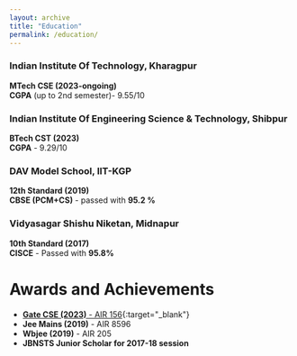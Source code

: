 ```yaml
---
layout: archive
title: "Education"
permalink: /education/
---
```



### Indian Institute Of Technology, Kharagpur

**MTech CSE (2023-ongoing)**  
**CGPA** (up to 2nd semester)- 9.55/10

### Indian Institute Of Engineering Science & Technology, Shibpur

**BTech CST (2023)**  
**CGPA** - 9.29/10


### DAV Model School, IIT-KGP

**12th Standard (2019)**  
**CBSE  (PCM+CS)** - passed with **95.2 %** 


### Vidyasagar Shishu Niketan, Midnapur

**10th Standard (2017)**  
**CISCE** - Passed with **95.8%**


# Awards and Achievements

- [**Gate CSE (2023)** - AIR 156]([https://example.com](https://github.com/Rajdeep-G/Rajdeep-G.github.io/blob/master/files/Rajdeep-gate.pdf)){:target="_blank"}
- **Jee Mains (2019)** - AIR 8596
- **Wbjee (2019)** - AIR 205
- **JBNSTS Junior Scholar for 2017-18 session**


